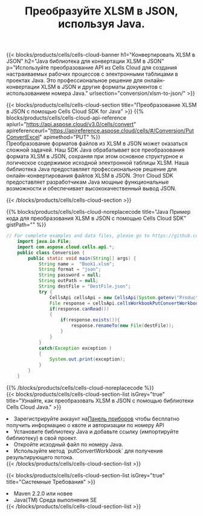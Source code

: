 ﻿---
title:  Преобразуйте XLSM в JSON, используя Java.
description: Использование Cloud SDK Aspose.Cells for Java для преобразования файла формата XLSM в файл формата JSON.
kwords: Excel, Convert XLSM to JSON, REST, Java
howto: How to convert XLSM to JSON using Aspose.Cells Cloud Java library.
---
{{< blocks/products/cells/cells-cloud-banner h1="Конвертировать XLSM в JSON" h2="Java библиотека для конвертации XLSM в JSON" p="Используйте преобразование API из Cells Cloud для создания настраиваемых рабочих процессов с электронными таблицами в проектах Java. Это профессиональное решение для онлайн-конвертации XLSM в JSON и другие форматы документов с использованием номера Java." urlsection="conversion/xlsm-to-json/" >}}

{{< blocks/products/cells/cells-cloud-section title="Преобразование XLSM в JSON с помощью Cells Cloud SDK for Java" >}}
{{% blocks/products/cells/cells-cloud-api-reference apiurl="https://api.aspose.cloud/v3.0/cells/convert" apireferenceurl="https://apireference.aspose.cloud/cells/#/Conversion/PutConvertExcel" apimethod="PUT" %}}
<br/>
Преобразование форматов файлов из XLSM в JSON может оказаться сложной задачей. Наш SDK Java обрабатывает все преобразования формата XLSM в JSON, сохраняя при этом основное структурное и логическое содержимое исходной электронной таблицы XLSM. Наша библиотека Java предоставляет профессиональное решение для онлайн-конвертирования файлов XLSM в JSON. Этот Cloud SDK предоставляет разработчикам Java мощные функциональные возможности и обеспечивает высококачественный вывод JSON.

{{< /blocks/products/cells/cells-cloud-section >}}

{{% blocks/products/cells/cells-cloud-noreplacecode title="Java Пример кода для преобразования XLSM в JSON с помощью Cells Cloud SDK" gistPath="" %}}
 
```java
// For complete examples and data files, please go to https://github.com/aspose-cells-cloud/aspose-cells-cloud-java/
    import java.io.File;
    import com.aspose.cloud.cells.api.*;
    public class Conversion {
        public static void main(String[] args) {
            String name =  "Book1.xlsm";
            String format = "json";
            String password = null;
            String outPath = null;
            String destFile = "DestFile.json";
            try {
                CellsApi cellsApi = new CellsApi(System.getenv("ProductClientId"), System.getenv("ProductClientSecret"));
                File response = cellsApi.cellsWorkbookPutConvertWorkbook(new File(name), format, password, outPath, null,null);            
                if(response.canRead())
                {
                    if(response.exists()){
                        response.renameTo(new File(destFile));
                    }                
                }
            }
            catch(Exception exception )
            {
                System.out.print(exception);
            }
        }
    }
```
 
{{% /blocks/products/cells/cells-cloud-noreplacecode %}}
<br/>
{{< blocks/products/cells/cells-cloud-section-list isGrey="true" title="Узнайте, как преобразовать XLSM в JSON с помощью библиотеки Cells Cloud Java." >}}
<li> Зарегистрируйте аккаунт на<a href="https://dashboard.aspose.cloud/">Панель приборов</a> чтобы бесплатно получить информацию о квоте и авторизации по номеру API</li>
<li>Установите библиотеку Java и добавьте ссылку (импортируйте библиотеку) в свой проект.</li>
<li>Откройте исходный файл по номеру Java.</li>
<li>Используйте метод `putConvertWorkbook` для получения результирующего потока.</li>
{{< /blocks/products/cells/cells-cloud-section-list >}}

{{< blocks/products/cells/cells-cloud-section-list isGrey="true" title="Системные Требования" >}}
<li>Maven 2.2.0 или новее</li>
<li>Java(TM) Среда выполнения SE</li>
{{< /blocks/products/cells/cells-cloud-section-list >}}
